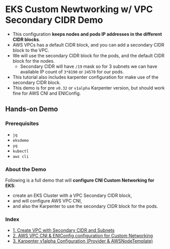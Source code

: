# EKS Custom Newtworking w/ VPC Secondary CIDR Demo

- This configuration **keeps nodes and pods IP addresses in the different CIDR blocks**.
- AWS VPCs has a default CIDR block, and you can add a secondary CIDR block to the VPC.
- We will use the secondary CIDR block for the pods, and the default CIDR block for the nodes.
  - Secondary CIDR will have `/19` mask so for 3 subnets we can have available IP count of `3*8190` or `24570` for our pods.
- This tutorial also includes karpenter configuration for make use of the secondary CIDR block.
- This demo is for pre `v0.32` or `v1alpha` Karpenter version, but should work fine for AWS CNI and ENIConfig.

## Hands-on Demo

### Prerequisites

- `jq`
- `eksdemo`
- `yq`
- `kubectl`
- `aws cli`

### About the Demo

Following is a full demo that will **configure CNI Custom Networking for EKS**:

- create an EKS Cluster with a VPC Secondary CIDR block,
- and will configure AWS VPC CNI,
- and also the Karpenter to use the secondary CIDR block for the pods.

### Index

- [1. Create VPC with Secondary CIDR and Subnets](1-vpc-secondary-cidr-and-subnets.md)
- [2. AWS VPC CNI & ENIConfig configuration for Custom Networking
  ](2-aws-vpc-cni-configuration.md)
- [3. Karpenter v1alpha Configuration (Provider & AWSNodeTemplate)](3-karpenter-v1alpha-configuration.md)
